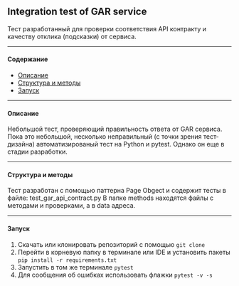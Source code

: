 ## Integration test of GAR service
Тест разработанный для проверки соответствия API контракту и качеству отклика (подсказки) от сервиса.
***
#### Содержание
* [Описание](#Описание)
* [Структура и методы](#Структура-и-методы)  
* [Запуск](#Запуск)  
***
#### Описание
Небольшой тест, проверяющий правильность ответа от GAR сервиса. Пока это небольшой, несколько 
неправильный (с точки зрения тест-дизайна)
автоматизированый тест на Python и pytest. Однако он еще в стадии разработки. 
***
#### Структура и методы 
Тест разработан с помощью паттерна Page Obgect и содержит тесты в файле: test_gar_api_contract.py
В папке methods находятся файлы с методами и проверками, а в data адреса.
***
#### Запуск
1. Скачать или клонировать репозиторий с помощью ```git clone```
2. Перейти в корневую папку в терминале или IDE и установить пакеты ```pip install -r requirements.txt```
3. Запустить в том же терминале ```pytest```
4. Для сообщения об ошибках использовать флажки ```pytest -v -s```